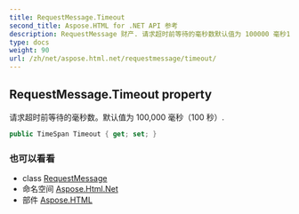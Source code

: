 ```yaml
---
title: RequestMessage.Timeout
second_title: Aspose.HTML for .NET API 参考
description: RequestMessage 财产. 请求超时前等待的毫秒数默认值为 100000 毫秒100 秒.
type: docs
weight: 90
url: /zh/net/aspose.html.net/requestmessage/timeout/
---
```

## RequestMessage.Timeout property

请求超时前等待的毫秒数。默认值为 100,000 毫秒（100 秒）.

```csharp
public TimeSpan Timeout { get; set; }
```

### 也可以看看

* class [RequestMessage](../)
* 命名空间 [Aspose.Html.Net](../../requestmessage/)
* 部件 [Aspose.HTML](../../../)


